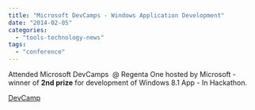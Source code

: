 ```yaml
---
title: "Microsoft DevCamps - Windows Application Development"
date: "2014-02-05"
categories: 
  - "tools-technology-news"
tags: 
  - "conference"
---
```


Attended Microsoft DevCamps  @ Regenta One hosted by Microsoft - winner of **2nd prize** for development of Windows 8.1 App - In Hackathon.

[DevCamp](http://www.microsoft.com/en-in/events/devcamps/all_events_hyderabad.aspx)


